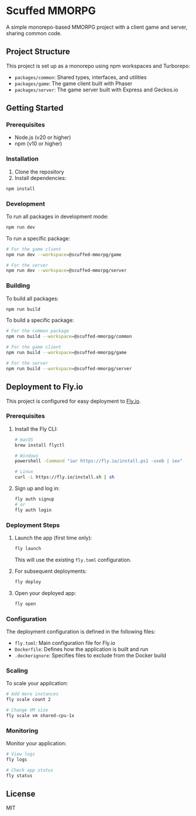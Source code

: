 # Scuffed MMORPG

A simple monorepo-based MMORPG project with a client game and server, sharing common code.

## Project Structure

This project is set up as a monorepo using npm workspaces and Turborepo:

- `packages/common`: Shared types, interfaces, and utilities
- `packages/game`: The game client built with Phaser
- `packages/server`: The game server built with Express and Geckos.io

## Getting Started

### Prerequisites

- Node.js (v20 or higher)
- npm (v10 or higher)

### Installation

1. Clone the repository
2. Install dependencies:

```bash
npm install
```

### Development

To run all packages in development mode:

```bash
npm run dev
```

To run a specific package:

```bash
# For the game client
npm run dev --workspace=@scuffed-mmorpg/game

# For the server
npm run dev --workspace=@scuffed-mmorpg/server
```

### Building

To build all packages:

```bash
npm run build
```

To build a specific package:

```bash
# For the common package
npm run build --workspace=@scuffed-mmorpg/common

# For the game client
npm run build --workspace=@scuffed-mmorpg/game

# For the server
npm run build --workspace=@scuffed-mmorpg/server
```

## Deployment to Fly.io

This project is configured for easy deployment to [Fly.io](https://fly.io).

### Prerequisites

1. Install the Fly CLI:

   ```bash
   # macOS
   brew install flyctl

   # Windows
   powershell -Command "iwr https://fly.io/install.ps1 -useb | iex"

   # Linux
   curl -L https://fly.io/install.sh | sh
   ```

2. Sign up and log in:
   ```bash
   fly auth signup
   # or
   fly auth login
   ```

### Deployment Steps

1. Launch the app (first time only):

   ```bash
   fly launch
   ```

   This will use the existing `fly.toml` configuration.

2. For subsequent deployments:

   ```bash
   fly deploy
   ```

3. Open your deployed app:
   ```bash
   fly open
   ```

### Configuration

The deployment configuration is defined in the following files:

- `fly.toml`: Main configuration file for Fly.io
- `Dockerfile`: Defines how the application is built and run
- `.dockerignore`: Specifies files to exclude from the Docker build

### Scaling

To scale your application:

```bash
# Add more instances
fly scale count 2

# Change VM size
fly scale vm shared-cpu-1x
```

### Monitoring

Monitor your application:

```bash
# View logs
fly logs

# Check app status
fly status
```

## License

MIT
